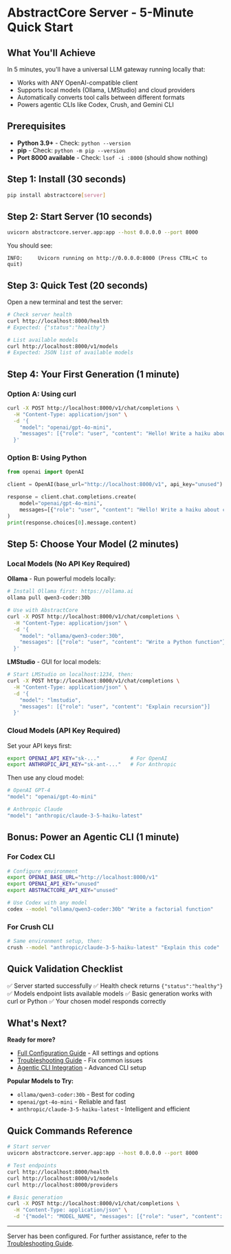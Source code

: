 # AbstractCore Server - 5-Minute Quick Start

## What You'll Achieve

In 5 minutes, you'll have a universal LLM gateway running locally that:
- Works with ANY OpenAI-compatible client
- Supports local models (Ollama, LMStudio) and cloud providers
- Automatically converts tool calls between different formats
- Powers agentic CLIs like Codex, Crush, and Gemini CLI

## Prerequisites

- **Python 3.9+** - Check: `python --version`
- **pip** - Check: `python -m pip --version`
- **Port 8000 available** - Check: `lsof -i :8000` (should show nothing)

## Step 1: Install (30 seconds)

```bash
pip install abstractcore[server]
```

## Step 2: Start Server (10 seconds)

```bash
uvicorn abstractcore.server.app:app --host 0.0.0.0 --port 8000
```

You should see:
```
INFO:     Uvicorn running on http://0.0.0.0:8000 (Press CTRL+C to quit)
```

## Step 3: Quick Test (20 seconds)

Open a new terminal and test the server:

```bash
# Check server health
curl http://localhost:8000/health
# Expected: {"status":"healthy"}

# List available models
curl http://localhost:8000/v1/models
# Expected: JSON list of available models
```

## Step 4: Your First Generation (1 minute)

### Option A: Using curl

```bash
curl -X POST http://localhost:8000/v1/chat/completions \
  -H "Content-Type: application/json" \
  -d '{
    "model": "openai/gpt-4o-mini",
    "messages": [{"role": "user", "content": "Hello! Write a haiku about coding."}]
  }'
```

### Option B: Using Python

```python
from openai import OpenAI

client = OpenAI(base_url="http://localhost:8000/v1", api_key="unused")

response = client.chat.completions.create(
    model="openai/gpt-4o-mini",
    messages=[{"role": "user", "content": "Hello! Write a haiku about coding."}]
)
print(response.choices[0].message.content)
```

## Step 5: Choose Your Model (2 minutes)

### Local Models (No API Key Required)

**Ollama** - Run powerful models locally:
```bash
# Install Ollama first: https://ollama.ai
ollama pull qwen3-coder:30b

# Use with AbstractCore
curl -X POST http://localhost:8000/v1/chat/completions \
  -H "Content-Type: application/json" \
  -d '{
    "model": "ollama/qwen3-coder:30b",
    "messages": [{"role": "user", "content": "Write a Python function"}]
  }'
```

**LMStudio** - GUI for local models:
```bash
# Start LMStudio on localhost:1234, then:
curl -X POST http://localhost:8000/v1/chat/completions \
  -H "Content-Type: application/json" \
  -d '{
    "model": "lmstudio",
    "messages": [{"role": "user", "content": "Explain recursion"}]
  }'
```

### Cloud Models (API Key Required)

Set your API keys first:
```bash
export OPENAI_API_KEY="sk-..."          # For OpenAI
export ANTHROPIC_API_KEY="sk-ant-..."   # For Anthropic
```

Then use any cloud model:
```bash
# OpenAI GPT-4
"model": "openai/gpt-4o-mini"

# Anthropic Claude
"model": "anthropic/claude-3-5-haiku-latest"
```

## Bonus: Power an Agentic CLI (1 minute)

### For Codex CLI

```bash
# Configure environment
export OPENAI_BASE_URL="http://localhost:8000/v1"
export OPENAI_API_KEY="unused"
export ABSTRACTCORE_API_KEY="unused"

# Use Codex with any model
codex --model "ollama/qwen3-coder:30b" "Write a factorial function"
```

### For Crush CLI

```bash
# Same environment setup, then:
crush --model "anthropic/claude-3-5-haiku-latest" "Explain this code"
```

## Quick Validation Checklist

✅ Server started successfully
✅ Health check returns `{"status":"healthy"}`
✅ Models endpoint lists available models
✅ Basic generation works with curl or Python
✅ Your chosen model responds correctly

## What's Next?

**Ready for more?**
- [Full Configuration Guide](server-configuration.md) - All settings and options
- [Troubleshooting Guide](server-troubleshooting.md) - Fix common issues
- [Agentic CLI Integration](codex-cli-integration.md) - Advanced CLI setup

**Popular Models to Try:**
- `ollama/qwen3-coder:30b` - Best for coding
- `openai/gpt-4o-mini` - Reliable and fast
- `anthropic/claude-3-5-haiku-latest` - Intelligent and efficient

## Quick Commands Reference

```bash
# Start server
uvicorn abstractcore.server.app:app --host 0.0.0.0 --port 8000

# Test endpoints
curl http://localhost:8000/health
curl http://localhost:8000/v1/models
curl http://localhost:8000/providers

# Basic generation
curl -X POST http://localhost:8000/v1/chat/completions \
  -H "Content-Type: application/json" \
  -d '{"model": "MODEL_NAME", "messages": [{"role": "user", "content": "Hello"}]}'
```

---

Server has been configured. For further assistance, refer to the [Troubleshooting Guide](server-troubleshooting.md).